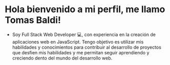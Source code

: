 # Hola bienvenido a mi perfil, me llamo Tomas Baldi!

- Soy Full Stack Web Developer 💻, con experiencia en la creación de aplicaciones web en JavaScript. Tengo objetivo es utilizar mis habilidades y conocimientos para contribuir al desarrollo de proyectos que desfien mis habilidades y me permitan seguir aprendiendo y creciendo dento del mundo del desarrollo web.
